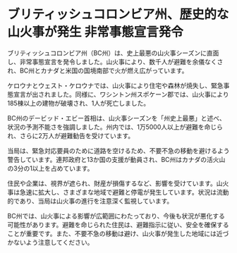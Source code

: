 # ブリティッシュコロンビア州、歴史的な山火事が発生 非常事態宣言発令

ブリティッシュコロンビア州（BC州）は、史上最悪の山火事シーズンに直面し、非常事態宣言を発令しました。山火事により、数千人が避難を余儀なくされ、BC州とカナダと米国の国境南部で火が燃え広がっています。

ケロウナとウェスト・ケロウナでは、山火事により住宅や森林が焼失し、緊急事態宣言が出されました。同様に、ワシントン州スポケーン郡では、山火事により185棟以上の建物が破壊され、1人が死亡しました。

BC州のデービッド・エビー首相は、山火事シーズンを「州史上最悪」と述べ、状況の予測不能さを強調しました。州内では、1万5000人以上が避難を命じられ、さらに2万人が避難勧告を受けています。

当局は、緊急対応要員のために道路を空けるため、不要不急の移動を避けるよう警告しています。連邦政府と13か国の支援が動員され、BC州はカナダの活火山の3分の1以上を占めています。

住民や企業は、視界が遮られ、財産が損傷するなど、影響を受けています。山火事は急速に拡大し、さまざまな地域で避難と停電が発生しています。状況は流動的であり、当局は山火事の進行を注意深く監視しています。

BC州では、山火事による影響が広範囲にわたっており、今後も状況が悪化する可能性があります。避難を命じられた住民は、避難指示に従い、安全を確保することが重要です。また、不要不急の移動は避け、山火事が発生した地域には近づかないよう注意してください。